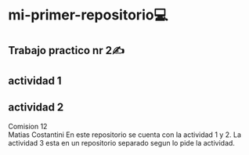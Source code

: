 # mi-primer-repositorio💻  
## Trabajo practico nr 2✍️ 
## actividad 1
## actividad 2   
Comision 12  
Matias Costantini 
En este repositorio se cuenta con la actividad 1 y 2. La actividad 3 esta en un repositorio separado segun lo pide la actividad.
